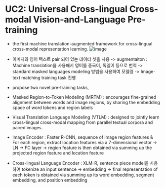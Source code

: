 # UC2: Universal Cross-lingual Cross-modal Vision-and-Language Pre-training

- the first machine translation-augmented framework for cross-lingual cross-modal representation learning.
![image](https://user-images.githubusercontent.com/70581043/162560470-a3c06962-ab69-43b2-9b42-fec265f92ccf.png)

- 이미지와 영어 텍스트 pair 되어 있는 데이터 셋을 사용 -> augmentaiton : Machine translation을 사용해서 영어를 중국어, 독일어 등으로 번역 -> standard masked languages modeling 방법을 사용하여 모델링 -> Image-text matching training task 진행
- propose two novel pre-training tasks, 
- Masked Region-to-Token Modeling (MRTM) : encourages fine-grained alignment between words and image regions, by sharing
the embedding space of word tokens and region labels 
- Visual Translation Language Modeling (VTLM) : designed to jointly learn cross-lingual cross-modal mapping from parallel textual corpora and paired images. 
- Image Encoder : Faster R-CNN, sequence of image region features & For each region, extract location features via a 7-dimensional vector -> LN -> FC layer -> region feature is then obtained via summing up the projected region feature and location feature
- Cross-lingual Language Encoder : XLM-R, sentence piece model을 사용하여 tokenize an input sentence -> embedding -> final
representation of each token is obtained via summing up its word embedding, segment embedding, and position embedding